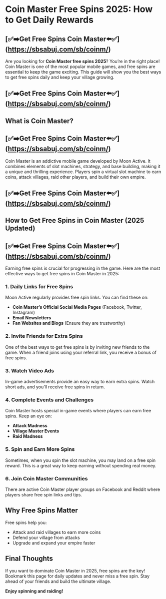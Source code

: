 # Coin Master Free Spins 2025: How to Get Daily Rewards

## [✅➡️Get Free Spins Coin Master⬅️✅] (https://sbsabuj.com/sb/coinm/)

Are you looking for **Coin Master free spins 2025**? You’re in the right place! Coin Master is one of the most popular mobile games, and free spins are essential to keep the game exciting. This guide will show you the best ways to get free spins daily and keep your village growing.

## [✅➡️Get Free Spins Coin Master⬅️✅] (https://sbsabuj.com/sb/coinm/)


## What is Coin Master?
## [✅➡️Get Free Spins Coin Master⬅️✅] (https://sbsabuj.com/sb/coinm/)


Coin Master is an addictive mobile game developed by Moon Active. It combines elements of slot machines, strategy, and base building, making it a unique and thrilling experience. Players spin a virtual slot machine to earn coins, attack villages, raid other players, and build their own empire.
## [✅➡️Get Free Spins Coin Master⬅️✅] (https://sbsabuj.com/sb/coinm/)

## How to Get Free Spins in Coin Master (2025 Updated)
## [✅➡️Get Free Spins Coin Master⬅️✅] (https://sbsabuj.com/sb/coinm/)

Earning free spins is crucial for progressing in the game. Here are the most effective ways to get free spins in Coin Master in 2025:

### 1. **Daily Links for Free Spins**
Moon Active regularly provides free spin links. You can find these on:
- **Coin Master’s Official Social Media Pages** (Facebook, Twitter, Instagram)
- **Email Newsletters**
- **Fan Websites and Blogs** (Ensure they are trustworthy)

### 2. **Invite Friends for Extra Spins**
One of the best ways to get free spins is by inviting new friends to the game. When a friend joins using your referral link, you receive a bonus of free spins.

### 3. **Watch Video Ads**
In-game advertisements provide an easy way to earn extra spins. Watch short ads, and you’ll receive free spins in return.

### 4. **Complete Events and Challenges**
Coin Master hosts special in-game events where players can earn free spins. Keep an eye on:
- **Attack Madness**
- **Village Master Events**
- **Raid Madness**

### 5. **Spin and Earn More Spins**
Sometimes, when you spin the slot machine, you may land on a free spin reward. This is a great way to keep earning without spending real money.

### 6. **Join Coin Master Communities**
There are active Coin Master player groups on Facebook and Reddit where players share free spin links and tips.

## Why Free Spins Matter
Free spins help you:
- Attack and raid villages to earn more coins
- Defend your village from attacks
- Upgrade and expand your empire faster

## Final Thoughts
If you want to dominate Coin Master in 2025, free spins are the key! Bookmark this page for daily updates and never miss a free spin. Stay ahead of your friends and build the ultimate village.

**Enjoy spinning and raiding!**

